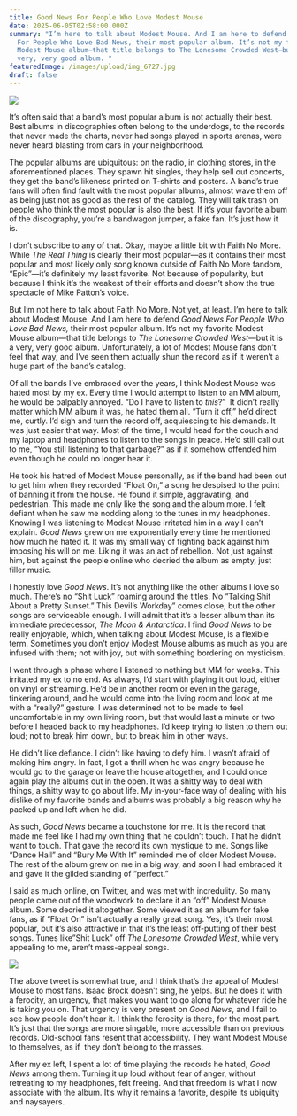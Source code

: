```yaml
---
title: Good News For People Who Love Modest Mouse
date: 2025-06-05T02:58:00.000Z
summary: "I’m here to talk about Modest Mouse. And I am here to defend Good News
  For People Who Love Bad News, their most popular album. It’s not my favorite
  Modest Mouse album—that title belongs to The Lonesome Crowded West—but it is a
  very, very good album. "
featuredImage: /images/upload/img_6727.jpg
draft: false
---
```

![](/images/upload/img_6727.jpg)

It’s often said that a band’s most popular album is not actually their best. Best albums in discographies often belong to the underdogs, to the records that never made the charts, never had songs played in sports arenas, were never heard blasting from cars in your neighborhood. 

The popular albums are ubiquitous: on the radio, in clothing stores, in the aforementioned places. They spawn hit singles, they help sell out concerts, they get the band’s likeness printed on T-shirts and posters. A band’s true fans will often find fault with the most popular albums, almost wave them off as being just not as good as the rest of the catalog. They will talk trash on people who think the most popular is also the best. If it’s your favorite album of the discography, you’re a bandwagon jumper, a fake fan. It’s just how it is.

I don’t subscribe to any of that. Okay, maybe a little bit with Faith No More. While *The Real Thing* is clearly their most popular—as it contains their most popular and most likely only song known outside of Faith No More fandom, “Epic”—it’s definitely my least favorite. Not because of popularity, but because I think it’s the weakest of their efforts and doesn’t show the true spectacle of Mike Patton’s voice. 

But I’m not here to talk about Faith No More. Not yet, at least. I’m here to talk about Modest Mouse. And I am here to defend *Good News For People Who Love Bad News,* their most popular album. It’s not my favorite Modest Mouse album—that title belongs to *The Lonesome Crowded West*—but it is a very, very good album. Unfortunately, a lot of Modest Mouse fans don’t feel that way, and I’ve seen them actually shun the record as if it weren’t a huge part of the band’s catalog. 

Of all the bands I’ve embraced over the years, I think Modest Mouse was hated most by my ex. Every time I would attempt to listen to an MM album, he would be palpably annoyed. “Do I have to listen to *this*?”  It didn’t really matter which MM album it was, he hated them all. “Turn it off,” he’d direct me, curtly. I’d sigh and turn the record off, acquiescing to his demands. It was just easier that way. Most of the time, I would head for the couch and my laptop and headphones to listen to the songs in peace. He’d still call out to me, “You still listening to that garbage?” as if it somehow offended him even though he could no longer hear it. 

He took his hatred of Modest Mouse personally, as if the band had been out to get him when they recorded “Float On,” a song he despised to the point of banning it from the house. He found it simple, aggravating, and pedestrian. This made me only like the song and the album more. I felt defiant when he saw me nodding along to the tunes in my headphones. Knowing I was listening to Modest Mouse irritated him in a way I can’t explain. *Good News* grew on me exponentially every time he mentioned how much he hated it. It was my small way of fighting back against him imposing his will on me. Liking it was an act of rebellion. Not just against him, but against the people online who decried the album as empty, just filler music.

I honestly love *Good News*. It’s not anything like the other albums I love so much. There’s no “Shit Luck” roaming around the titles. No “Talking Shit About a Pretty Sunset.” This Devil’s Workday” comes close, but the other songs are serviceable enough. I will admit that it’s a lesser album than its immediate predecessor, *The Moon & Antarctica*. I find *Good News* to be really enjoyable, which, when talking about Modest Mouse, is a flexible term. Sometimes you don’t enjoy Modest Mouse albums as much as you are infused with them; not with joy, but with something bordering on mysticism. 

I went through a phase where I listened to nothing but MM for weeks. This irritated my ex to no end. As always, I’d start with playing it out loud, either on vinyl or streaming. He’d be in another room or even in the garage, tinkering around, and he would come into the living room and look at me with a “really?” gesture. I was determined not to be made to feel uncomfortable in my own living room, but that would last a minute or two before I headed back to my headphones. I’d keep trying to listen to them out loud; not to break him down, but to break him in other ways. 

He didn’t like defiance. I didn’t like having to defy him. I wasn’t afraid of making him angry. In fact, I got a thrill when he was angry because he would go to the garage or leave the house altogether, and I could once again play the albums out in the open. It was a shitty way to deal with things, a shitty way to go about life. My in-your-face way of dealing with his dislike of my favorite bands and albums was probably a big reason why he packed up and left when he did.

As such, *Good News* became a touchstone for me. It is the record that made me feel like I had my own thing that he couldn’t touch. That he didn’t want to touch. That gave the record its own mystique to me. Songs like “Dance Hall” and “Bury Me With It” reminded me of older Modest Mouse. The rest of the album grew on me in a big way, and soon I had embraced it and gave it the gilded standing of “perfect.”

I said as much online, on Twitter, and was met with incredulity. So many people came out of the woodwork to declare it an “off” Modest Mouse album. Some decried it altogether. Some viewed it as an album for fake fans, as if “Float On” isn’t actually a really great song. Yes, it’s their most popular, but it’s also attractive in that it’s the least off-putting of their best songs. Tunes like”Shit Luck” off *The Lonesome Crowded West*, while very appealing to me, aren’t mass-appeal songs. 

![](/images/upload/mm.png)

The above tweet is somewhat true, and I think that’s the appeal of Modest Mouse to most fans. Isaac Brock doesn’t sing, he yelps. But he does it with a ferocity, an urgency, that makes you want to go along for whatever ride he is taking you on. That urgency is very present on *Good News*, and I fail to see how people don’t hear it. I think the ferocity is there, for the most part. It’s just that the songs are more singable, more accessible than on previous records. Old-school fans resent that accessibility. They want Modest Mouse to themselves, as if  they don’t belong to the masses.

After my ex left, I spent a lot of time playing the records he hated, *Good News* among them. Turning it up loud without fear of anger, without retreating to my headphones, felt freeing. And that freedom is what I now associate with the album. It’s why it remains a favorite, despite its ubiquity and naysayers.

